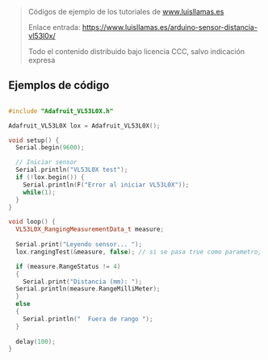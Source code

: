 > Códigos de ejemplo de los tutoriales de www.luisllamas.es
>
> Enlace entrada: https://www.luisllamas.es/arduino-sensor-distancia-vl53l0x/
>
> Todo el contenido distribuido bajo licencia CCC, salvo indicación expresa


## Ejemplos de código
```cpp
#include "Adafruit_VL53L0X.h"

Adafruit_VL53L0X lox = Adafruit_VL53L0X();

void setup() {
  Serial.begin(9600);

  // Iniciar sensor
  Serial.println("VL53L0X test");
  if (!lox.begin()) {
    Serial.println(F("Error al iniciar VL53L0X"));
    while(1);
  }
}

void loop() {
  VL53L0X_RangingMeasurementData_t measure;
    
  Serial.print("Leyendo sensor... ");
  lox.rangingTest(&measure, false); // si se pasa true como parametro, muestra por puerto serie datos de debug

  if (measure.RangeStatus != 4)
  {
    Serial.print("Distancia (mm): ");
  Serial.println(measure.RangeMilliMeter);
  } 
  else
  {
    Serial.println("  Fuera de rango ");
  }
    
  delay(100);
}
```


